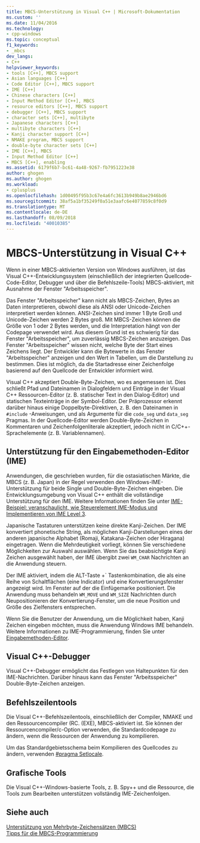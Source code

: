 ```yaml
---
title: MBCS-Unterstützung in Visual C++ | Microsoft-Dokumentation
ms.custom: ''
ms.date: 11/04/2016
ms.technology:
- cpp-windows
ms.topic: conceptual
f1_keywords:
- _mbcs
dev_langs:
- C++
helpviewer_keywords:
- tools [C++], MBCS support
- Asian languages [C++]
- Code Editor [C++], MBCS support
- IME [C++]
- Chinese characters [C++]
- Input Method Editor [C++], MBCS
- resource editors [C++], MBCS support
- debugger [C++], MBCS support
- character sets [C++], multibyte
- Japanese characters [C++]
- multibyte characters [C++]
- Kanji character support [C++]
- NMAKE program, MBCS support
- double-byte character sets [C++]
- IME [C++], MBCS
- Input Method Editor [C++]
- MBCS [C++], enabling
ms.assetid: 6179f6b7-bc61-4a48-9267-fb7951223e38
author: ghogen
ms.author: ghogen
ms.workload:
- cplusplus
ms.openlocfilehash: 1d00495f95b3c67e4a6fc3613b949b8ae2946bd6
ms.sourcegitcommit: 38af5a1bf35249f0a51e3aafc6e4077859c8f0d9
ms.translationtype: MT
ms.contentlocale: de-DE
ms.lasthandoff: 08/09/2018
ms.locfileid: "40010385"
---
```

# <a name="mbcs-support-in-visual-c"></a>MBCS-Unterstützung in Visual C++
Wenn in einer MBCS-aktivierten Version von Windows ausführen, ist das Visual C++-Entwicklungssystem (einschließlich der integrierten Quellcode-Code-Editor, Debugger und über die Befehlszeile-Tools) MBCS-aktiviert, mit Ausnahme der Fenster "Arbeitsspeicher".  
  
 Das Fenster "Arbeitsspeicher" kann nicht als MBCS-Zeichen, Bytes an Daten interpretieren, obwohl diese als ANSI oder Unicode-Zeichen interpretiert werden können. ANSI-Zeichen sind immer 1 Byte Groß und Unicode-Zeichen werden 2 Bytes groß. Mit MBCS-Zeichen können die Größe von 1 oder 2 Bytes werden, und die Interpretation hängt von der Codepage verwendet wird. Aus diesem Grund ist es schwierig für das Fenster "Arbeitsspeicher", um zuverlässig MBCS-Zeichen anzuzeigen. Das Fenster "Arbeitsspeicher" wissen nicht, welche Byte der Start eines Zeichens liegt. Der Entwickler kann die Bytewerte in das Fenster "Arbeitsspeicher" anzeigen und den Wert in Tabellen, um die Darstellung zu bestimmen. Dies ist möglich, da die Startadresse einer Zeichenfolge basierend auf den Quellcode der Entwickler informiert wird.  
  
 Visual C++ akzeptiert Double-Byte-Zeichen, wo es angemessen ist. Dies schließt Pfad und Dateinamen in Dialogfeldern und Einträge in der Visual C++ Ressourcen-Editor (z. B. statischer Text in den Dialog-Editor) und statischen Texteinträge in der Symbol-Editor. Der Präprozessor erkennt darüber hinaus einige Doppelbyte-Direktiven, z. B. den Dateinamen in `#include` -Anweisungen, und als Argumente für die `code_seg` und `data_seg` Pragmas. In der Quellcode-Editor werden Double-Byte-Zeichen in Kommentaren und Zeichenfolgenliterale akzeptiert, jedoch nicht in C/C++-Sprachelemente (z. B. Variablennamen).  
  
##  <a name="_core_support_for_the_input_method_editor_.28.ime.29"></a> Unterstützung für den Eingabemethoden-Editor (IME)  
 Anwendungen, die geschrieben wurden, für die ostasiatischen Märkte, die MBCS (z. B. Japan) in der Regel verwenden den Windows-IME-Unterstützung für beide Single und Double-Byte-Zeichen eingeben. Die Entwicklungsumgebung von Visual C++ enthält die vollständige Unterstützung für den IME. Weitere Informationen finden Sie unter [IME-Beispiel: veranschaulicht, wie Steuerelement IME-Modus und Implementieren von IME Level 3](http://msdn.microsoft.com/87ebdf65-cef0-451d-a6fc-d5fb64178b14).  
  
 Japanische Tastaturen unterstützen keine direkte Kanji-Zeichen. Der IME konvertiert phonetische String, als möglichen Kanji-Darstellungen eines der anderen japanische Alphabet (Romaji, Katakana-Zeichen oder Hiragana) eingetragen. Wenn die Mehrdeutigkeit vorliegt, können Sie verschiedene Möglichkeiten zur Auswahl auswählen. Wenn Sie das beabsichtigte Kanji Zeichen ausgewählt haben, der IME übergibt zwei `WM_CHAR` Nachrichten an die Anwendung steuern.  
  
 Der IME aktiviert, indem die ALT-Taste +\` Tastenkombination, die als eine Reihe von Schaltflächen (eine Indicator) und eine Konvertierungsfenster angezeigt wird. Im Fenster auf der die Einfügemarke positioniert. Die Anwendung muss behandeln `WM_MOVE` und `WM_SIZE` Nachrichten durch Neupositionieren der Konvertierung-Fenster, um die neue Position und Größe des Zielfensters entsprechen.  
  
 Wenn Sie die Benutzer der Anwendung, um die Möglichkeit haben, Kanji Zeichen eingeben möchten, muss die Anwendung Windows IME behandeln. Weitere Informationen zu IME-Programmierung, finden Sie unter [Eingabemethoden-Editor](https://msdn.microsoft.com/library/ms776145.aspx).  
  
## <a name="visual-c-debugger"></a>Visual C++-Debugger  
 Visual C++-Debugger ermöglicht das Festlegen von Haltepunkten für den IME-Nachrichten. Darüber hinaus kann das Fenster "Arbeitsspeicher" Double-Byte-Zeichen anzeigen.  
  
## <a name="command-line-tools"></a>Befehlszeilentools  
 Die Visual C++-Befehlszeilentools, einschließlich der Compiler, NMAKE und den Ressourcencompiler (RC. (EXE), MBCS-aktiviert ist. Sie können der Ressourcencompiler/c-Option verwenden, die Standardcodepage zu ändern, wenn die Ressourcen der Anwendung zu kompilieren.  
  
 Um das Standardgebietsschema beim Kompilieren des Quellcodes zu ändern, verwenden [#pragma Setlocale](../preprocessor/setlocale.md).  
  
## <a name="graphical-tools"></a>Grafische Tools  
 Die Visual C++-Windows-basierte Tools, z. B. Spy++ und die Ressource, die Tools zum Bearbeiten unterstützen vollständig IME-Zeichenfolgen.  
  
## <a name="see-also"></a>Siehe auch  
 [Unterstützung von Mehrbyte-Zeichensätzen (MBCS)](../text/support-for-multibyte-character-sets-mbcss.md)   
 [Tipps für die MBCS-Programmierung](../text/mbcs-programming-tips.md)